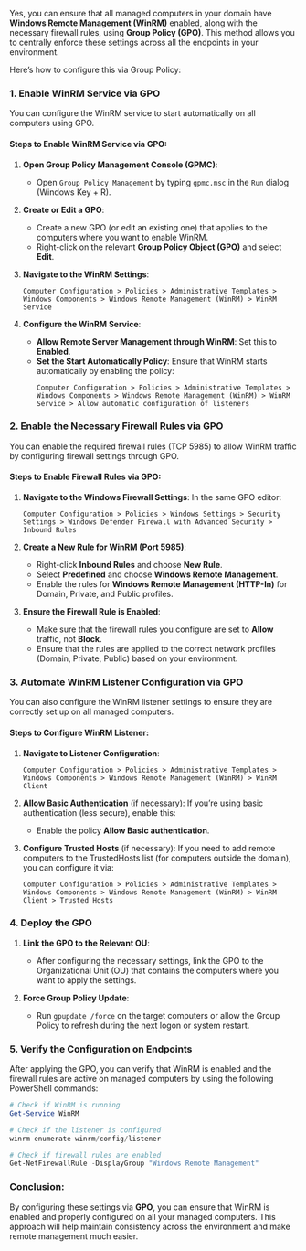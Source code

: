 Yes, you can ensure that all managed computers in your domain have **Windows Remote Management (WinRM)** enabled, along with the necessary firewall rules, using **Group Policy (GPO)**. This method allows you to centrally enforce these settings across all the endpoints in your environment.

Here’s how to configure this via Group Policy:

### 1. **Enable WinRM Service via GPO**

You can configure the WinRM service to start automatically on all computers using GPO.

#### Steps to Enable WinRM Service via GPO:

1. **Open Group Policy Management Console (GPMC)**:
   - Open `Group Policy Management` by typing `gpmc.msc` in the `Run` dialog (Windows Key + R).

2. **Create or Edit a GPO**:
   - Create a new GPO (or edit an existing one) that applies to the computers where you want to enable WinRM.
   - Right-click on the relevant **Group Policy Object (GPO)** and select **Edit**.

3. **Navigate to the WinRM Settings**:
   ```
   Computer Configuration > Policies > Administrative Templates > Windows Components > Windows Remote Management (WinRM) > WinRM Service
   ```

4. **Configure the WinRM Service**:
   - **Allow Remote Server Management through WinRM**: Set this to **Enabled**.
   - **Set the Start Automatically Policy**: Ensure that WinRM starts automatically by enabling the policy:
     ```
     Computer Configuration > Policies > Administrative Templates > Windows Components > Windows Remote Management (WinRM) > WinRM Service > Allow automatic configuration of listeners
     ```

### 2. **Enable the Necessary Firewall Rules via GPO**

You can enable the required firewall rules (TCP 5985) to allow WinRM traffic by configuring firewall settings through GPO.

#### Steps to Enable Firewall Rules via GPO:

1. **Navigate to the Windows Firewall Settings**:
   In the same GPO editor:
   ```
   Computer Configuration > Policies > Windows Settings > Security Settings > Windows Defender Firewall with Advanced Security > Inbound Rules
   ```

2. **Create a New Rule for WinRM (Port 5985)**:
   - Right-click **Inbound Rules** and choose **New Rule**.
   - Select **Predefined** and choose **Windows Remote Management**.
   - Enable the rules for **Windows Remote Management (HTTP-In)** for Domain, Private, and Public profiles.
   
3. **Ensure the Firewall Rule is Enabled**:
   - Make sure that the firewall rules you configure are set to **Allow** traffic, not **Block**.
   - Ensure that the rules are applied to the correct network profiles (Domain, Private, Public) based on your environment.

### 3. **Automate WinRM Listener Configuration via GPO**

You can also configure the WinRM listener settings to ensure they are correctly set up on all managed computers.

#### Steps to Configure WinRM Listener:

1. **Navigate to Listener Configuration**:
   ```
   Computer Configuration > Policies > Administrative Templates > Windows Components > Windows Remote Management (WinRM) > WinRM Client
   ```

2. **Allow Basic Authentication** (if necessary):
   If you’re using basic authentication (less secure), enable this:
   - Enable the policy **Allow Basic authentication**.

3. **Configure Trusted Hosts** (if necessary):
   If you need to add remote computers to the TrustedHosts list (for computers outside the domain), you can configure it via:
   ```
   Computer Configuration > Policies > Administrative Templates > Windows Components > Windows Remote Management (WinRM) > WinRM Client > Trusted Hosts
   ```

### 4. **Deploy the GPO**

1. **Link the GPO to the Relevant OU**:
   - After configuring the necessary settings, link the GPO to the Organizational Unit (OU) that contains the computers where you want to apply the settings.

2. **Force Group Policy Update**:
   - Run `gpupdate /force` on the target computers or allow the Group Policy to refresh during the next logon or system restart.

### 5. **Verify the Configuration on Endpoints**

After applying the GPO, you can verify that WinRM is enabled and the firewall rules are active on managed computers by using the following PowerShell commands:

```powershell
# Check if WinRM is running
Get-Service WinRM

# Check if the listener is configured
winrm enumerate winrm/config/listener

# Check if firewall rules are enabled
Get-NetFirewallRule -DisplayGroup "Windows Remote Management"
```

### Conclusion:

By configuring these settings via **GPO**, you can ensure that WinRM is enabled and properly configured on all your managed computers. This approach will help maintain consistency across the environment and make remote management much easier.
